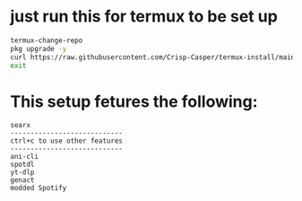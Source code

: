 # just run this for termux to be set up
```sh
termux-change-repo 
pkg upgrade -y 
curl https://raw.githubusercontent.com/Crisp-Casper/termux-install/main/install.sh | bash 
exit
```
# This setup fetures the following:
```
searx
----------------------------
ctrl+c to use other features
----------------------------
ani-cli
spotdl
yt-dlp
genact
modded Spotify
```
